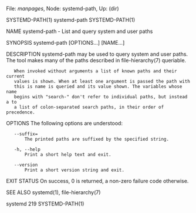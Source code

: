 File: *manpages*,  Node: systemd-path,  Up: (dir)

SYSTEMD-PATH(1)                  systemd-path                  SYSTEMD-PATH(1)



NAME
       systemd-path - List and query system and user paths

SYNOPSIS
       systemd-path [OPTIONS...] [NAME...]

DESCRIPTION
       systemd-path may be used to query system and user paths. The tool makes
       many of the paths described in file-hierarchy(7) queriable.

       When invoked without arguments a list of known paths and their current
       values is shown. When at least one argument is passed the path with
       this is name is queried and its value shown. The variables whose name
       begins with "search-" don't refer to individual paths, but instead a to
       a list of colon-separated search paths, in their order of precedence.

OPTIONS
       The following options are understood:

       --suffix=
           The printed paths are suffixed by the specified string.

       -h, --help
           Print a short help text and exit.

       --version
           Print a short version string and exit.

EXIT STATUS
       On success, 0 is returned, a non-zero failure code otherwise.

SEE ALSO
       systemd(1), file-hierarchy(7)



systemd 219                                                    SYSTEMD-PATH(1)
